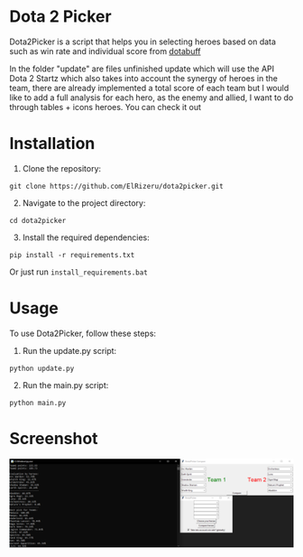 # Dota 2 Picker
Dota2Picker is a script that helps you in selecting heroes based on data such as win rate and individual score from [dotabuff](https://www.dotabuff.com/)

In the folder "update" are files unfinished update which will use the API Dota 2 Startz which also takes into account the synergy of heroes in the team, there are already implemented a total score of each team but I would like to add a full analysis for each hero, as the enemy and allied, I want to do through tables + icons heroes. You can check it out
# Installation
1. Clone the repository:
```
git clone https://github.com/ElRizeru/dota2picker.git
```
2. Navigate to the project directory:
```
cd dota2picker
```
3. Install the required dependencies:
```
pip install -r requirements.txt
```
Or just run `install_requirements.bat`
# Usage
To use Dota2Picker, follow these steps:
1. Run the update.py script:
```
python update.py
```
2. Run the main.py script:
```
python main.py
```
# Screenshot
![Screenshot](interface.png)
